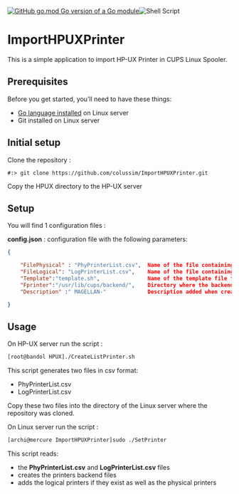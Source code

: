 [![GitHub go.mod Go version of a Go module](https://img.shields.io/github/go-mod/go-version/gomods/athens.svg)](https://github.com/gomods/athens)![Shell Script](https://img.shields.io/badge/shell_script-%23121011.svg?style=for-the-badge&logo=gnu-bash&logoColor=white)


# ImportHPUXPrinter
This is a simple application to import HP-UX Printer in CUPS Linux Spooler.

## Prerequisites

Before you get started, you’ll need to have these things:

* [Go language installed](https://go.dev/) on Linux server
* Git installed on Linux server

## Initial setup

Clone the repository :

```
#:> git clone https://github.com/colussim/ImportHPUXPrinter.git
```

Copy the HPUX directory to the HP-UX server

## Setup

You will find 1 configuration files :

**config.json** : configuration file with the following parameters:
```json
{

    "FilePhysical" : "PhyPrinterList.csv",  Name of the file containing the names and ip addresses of the physical printers
    "FileLogical": "LogPrinterList.csv",    Name of the file containing the names of the logical printers
    "Template":"template.sh",               Name of the template file for the definition of the backends
    "Fprinter":"/usr/lib/cups/backend/",    Directory where the backends are stored
    "Description" :" MAGELLAN-"             Description added when creating the printer 

}
```

## Usage

On HP-UX server run the script :
```bash
[root@bandol HPUX]./CreateListPrinter.sh
```
This script generates two files in csv format:
* PhyPrinterList.csv
* LogPrinterList.csv
    
Copy these two files into the directory of the Linux server where the repository was cloned.

On Linux server run the script :
```bash
[archi@mercure ImportHPUXPrinter]sudo ./SetPrinter
```
This script reads: 
- the **PhyPrinterList.csv** and **LogPrinterList.csv** files 
- creates the printers backend files 
- adds the logical printers if they exist as well as the physical printers
